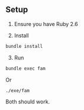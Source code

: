 

## Setup

1. Ensure you have Ruby 2.6

2. Install

```sh
bundle install
```

3. Run

```sh
bundle exec fam
```

Or

```sh
./exe/fam
```

Both should work.

